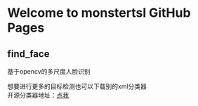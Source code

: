 # Welcome to monstertsl GitHub Pages

## find_face
基于opencv的多尺度人脸识别

想要进行更多的目标检测也可以下载别的xml分类器  
开源分类器地址：[点我](https://github.com/opencv/opencv/tree/master/data/haarcascades)
